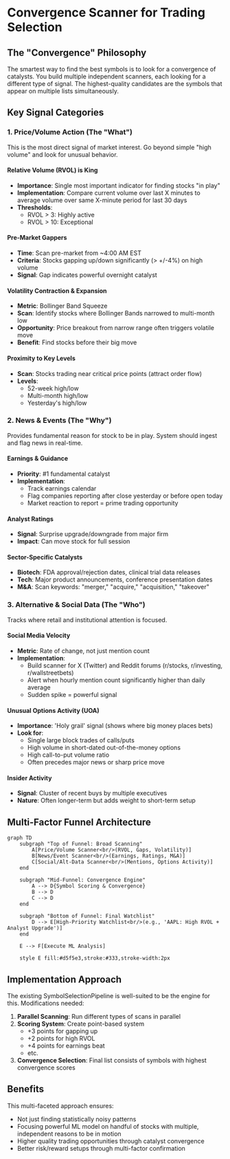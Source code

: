 # Convergence Scanner for Trading Selection

## The "Convergence" Philosophy

The smartest way to find the best symbols is to look for a convergence of catalysts. You build multiple independent scanners, each looking for a different type of signal. The highest-quality candidates are the symbols that appear on multiple lists simultaneously.

## Key Signal Categories

### 1. Price/Volume Action (The "What")

This is the most direct signal of market interest. Go beyond simple "high volume" and look for unusual behavior.

#### Relative Volume (RVOL) is King
- **Importance**: Single most important indicator for finding stocks "in play"
- **Implementation**: Compare current volume over last X minutes to average volume over same X-minute period for last 30 days
- **Thresholds**: 
  - RVOL > 3: Highly active
  - RVOL > 10: Exceptional

#### Pre-Market Gappers
- **Time**: Scan pre-market from ~4:00 AM EST
- **Criteria**: Stocks gapping up/down significantly (> +/-4%) on high volume
- **Signal**: Gap indicates powerful overnight catalyst

#### Volatility Contraction & Expansion
- **Metric**: Bollinger Band Squeeze
- **Scan**: Identify stocks where Bollinger Bands narrowed to multi-month low
- **Opportunity**: Price breakout from narrow range often triggers volatile move
- **Benefit**: Find stocks before their big move

#### Proximity to Key Levels
- **Scan**: Stocks trading near critical price points (attract order flow)
- **Levels**: 
  - 52-week high/low
  - Multi-month high/low
  - Yesterday's high/low

### 2. News & Events (The "Why")

Provides fundamental reason for stock to be in play. System should ingest and flag news in real-time.

#### Earnings & Guidance
- **Priority**: #1 fundamental catalyst
- **Implementation**: 
  - Track earnings calendar
  - Flag companies reporting after close yesterday or before open today
  - Market reaction to report = prime trading opportunity

#### Analyst Ratings
- **Signal**: Surprise upgrade/downgrade from major firm
- **Impact**: Can move stock for full session

#### Sector-Specific Catalysts
- **Biotech**: FDA approval/rejection dates, clinical trial data releases
- **Tech**: Major product announcements, conference presentation dates
- **M&A**: Scan keywords: "merger," "acquire," "acquisition," "takeover"

### 3. Alternative & Social Data (The "Who")

Tracks where retail and institutional attention is focused.

#### Social Media Velocity
- **Metric**: Rate of change, not just mention count
- **Implementation**: 
  - Build scanner for X (Twitter) and Reddit forums (r/stocks, r/investing, r/wallstreetbets)
  - Alert when hourly mention count significantly higher than daily average
  - Sudden spike = powerful signal

#### Unusual Options Activity (UOA)
- **Importance**: 'Holy grail' signal (shows where big money places bets)
- **Look for**:
  - Single large block trades of calls/puts
  - High volume in short-dated out-of-the-money options
  - High call-to-put volume ratio
  - Often precedes major news or sharp price move

#### Insider Activity
- **Signal**: Cluster of recent buys by multiple executives
- **Nature**: Often longer-term but adds weight to short-term setup

## Multi-Factor Funnel Architecture

```mermaid
graph TD
    subgraph "Top of Funnel: Broad Scanning"
        A[Price/Volume Scanner<br/>(RVOL, Gaps, Volatility)]
        B[News/Event Scanner<br/>(Earnings, Ratings, M&A)]
        C[Social/Alt-Data Scanner<br/>(Mentions, Options Activity)]
    end

    subgraph "Mid-Funnel: Convergence Engine"
        A --> D{Symbol Scoring & Convergence}
        B --> D
        C --> D
    end

    subgraph "Bottom of Funnel: Final Watchlist"
        D --> E[High-Priority Watchlist<br/>(e.g., 'AAPL: High RVOL + Analyst Upgrade')]
    end

    E --> F[Execute ML Analysis]

    style E fill:#d5f5e3,stroke:#333,stroke-width:2px
```

## Implementation Approach

The existing SymbolSelectionPipeline is well-suited to be the engine for this. Modifications needed:

1. **Parallel Scanning**: Run different types of scans in parallel
2. **Scoring System**: Create point-based system
   - +3 points for gapping up
   - +2 points for high RVOL
   - +4 points for earnings beat
   - etc.
3. **Convergence Selection**: Final list consists of symbols with highest convergence scores

## Benefits

This multi-faceted approach ensures:
- Not just finding statistically noisy patterns
- Focusing powerful ML model on handful of stocks with multiple, independent reasons to be in motion
- Higher quality trading opportunities through catalyst convergence
- Better risk/reward setups through multi-factor confirmation